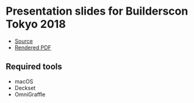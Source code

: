 # Presentation slides for Builderscon Tokyo 2018

* [Source](builderscontokyo2018-rikitake-hwrng.md)
* [Rendered PDF](builderscontokyo2018-rikitake-hwrng.pdf)

## Required tools

* macOS
* Deckset
* OmniGraffle
